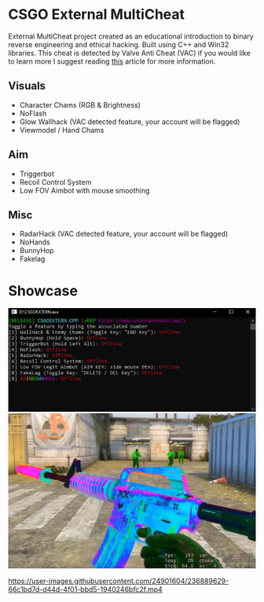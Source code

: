 # CSGO External MultiCheat
External MultiCheat project created as an educational introduction to binary reverse engineering and ethical hacking. Built using C++ and Win32 libraries. This cheat is detected by Valve Anti Cheat (VAC) if you would like to learn more I suggest reading [this](https://guidedhacking.com/threads/how-to-bypass-vac-valve-anti-cheat-info.8125/) article for more information. 

## Visuals
- Character Chams (RGB & Brightness)
- NoFlash
- Glow Wallhack (VAC detected feature, your account will be flagged)
- Viewmodel / Hand Chams 

## Aim
- Triggerbot
- Recoil Control System
- Low FOV Aimbot with mouse smoothing

## Misc 
- RadarHack (VAC detected feature, your account will be flagged)
- NoHands 
- BunnyHop
- Fakelag 

# Showcase
![Menu](screenshots/Menu.png)
![Chams](screenshots/Chams.png)

https://user-images.githubusercontent.com/24901604/236889629-66c1bd7d-d44d-4f01-bbd5-1940246bfc2f.mp4

